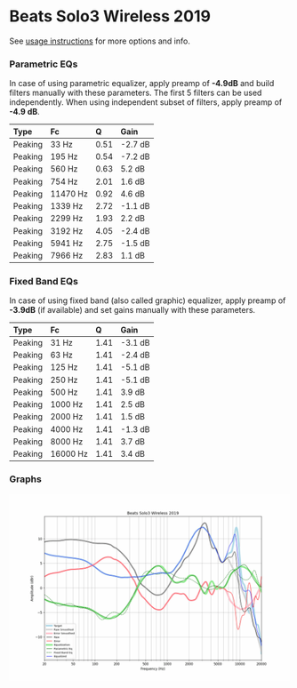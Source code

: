 # Beats Solo3 Wireless 2019
See [usage instructions](https://github.com/jaakkopasanen/AutoEq#usage) for more options and info.

### Parametric EQs
In case of using parametric equalizer, apply preamp of **-4.9dB** and build filters manually
with these parameters. The first 5 filters can be used independently.
When using independent subset of filters, apply preamp of **-4.9 dB**.

| Type    | Fc       |    Q | Gain    |
|:--------|:---------|:-----|:--------|
| Peaking | 33 Hz    | 0.51 | -2.7 dB |
| Peaking | 195 Hz   | 0.54 | -7.2 dB |
| Peaking | 560 Hz   | 0.63 | 5.2 dB  |
| Peaking | 754 Hz   | 2.01 | 1.6 dB  |
| Peaking | 11470 Hz | 0.92 | 4.6 dB  |
| Peaking | 1339 Hz  | 2.72 | -1.1 dB |
| Peaking | 2299 Hz  | 1.93 | 2.2 dB  |
| Peaking | 3192 Hz  | 4.05 | -2.4 dB |
| Peaking | 5941 Hz  | 2.75 | -1.5 dB |
| Peaking | 7966 Hz  | 2.83 | 1.1 dB  |

### Fixed Band EQs
In case of using fixed band (also called graphic) equalizer, apply preamp of **-3.9dB**
(if available) and set gains manually with these parameters.

| Type    | Fc       |    Q | Gain    |
|:--------|:---------|:-----|:--------|
| Peaking | 31 Hz    | 1.41 | -3.1 dB |
| Peaking | 63 Hz    | 1.41 | -2.4 dB |
| Peaking | 125 Hz   | 1.41 | -5.1 dB |
| Peaking | 250 Hz   | 1.41 | -5.1 dB |
| Peaking | 500 Hz   | 1.41 | 3.9 dB  |
| Peaking | 1000 Hz  | 1.41 | 2.5 dB  |
| Peaking | 2000 Hz  | 1.41 | 1.5 dB  |
| Peaking | 4000 Hz  | 1.41 | -1.3 dB |
| Peaking | 8000 Hz  | 1.41 | 3.7 dB  |
| Peaking | 16000 Hz | 1.41 | 3.4 dB  |

### Graphs
![](./Beats%20Solo3%20Wireless%202019.png)